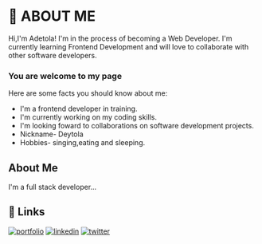 
# 🚀 ABOUT ME

Hi,I'm Adetola! I'm in the process of becoming a Web Developer. I'm currently learning Frontend Development and will love to collaborate with other software developers.

### You are welcome to my page ###

Here are some facts you should know about me:

- I'm a frontend developer in training.
- I'm currently working on my coding skills.
- I'm looking foward to collaborations on software development projects.
- Nickname- Deytola
- Hobbies- singing,eating and sleeping.

##  About Me
I'm a full stack developer...


## 🔗 Links
[![portfolio](https://img.shields.io/badge/my_portfolio-000?style=for-the-badge&logo=ko-fi&logoColor=white)](https://#.com/)
[![linkedin](https://img.shields.io/badge/linkedin-0A66C2?style=for-the-badge&logo=linkedin&logoColor=white)](https://www.linkedin.com/)
[![twitter](https://img.shields.io/badge/twitter-1DA1F2?style=for-the-badge&logo=twitter&logoColor=white)](https://twitter.com/)

